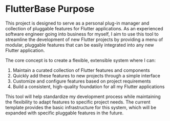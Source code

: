 # FlutterBase Purpose

This project is designed to serve as a personal plug-in manager and collection of pluggable features for Flutter applications. As an experienced software engineer going into business for myself, I aim to use this tool to streamline the development of new Flutter projects by providing a menu of modular, pluggable features that can be easily integrated into any new Flutter application.

The core concept is to create a flexible, extensible system where I can:
1. Maintain a curated collection of Flutter features and components
2. Quickly add these features to new projects through a simple interface
3. Customize and configure features based on project requirements
4. Build a consistent, high-quality foundation for all my Flutter applications

This tool will help standardize my development process while maintaining the flexibility to adapt features to specific project needs. The current template provides the basic infrastructure for this system, which will be expanded with specific pluggable features in the future. 